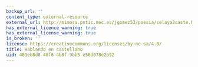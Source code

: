 ```yaml
---
backup_url: ''
content_type: external-resource
external_url: http://mimosa.pntic.mec.es/jgomez53/poesia/celaya2caste.htm
has_external_licence_warning: true
has_external_license_warning: true
is_broken: ''
license: https://creativecommons.org/licenses/by-nc-sa/4.0/
title: Hablando en castellano
uid: 481eb8d8-40f6-4b8f-9bb5-e56d078e2b92
---
```

